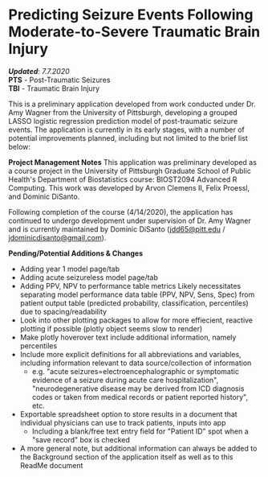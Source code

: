 # Predicting Seizure Events Following Moderate-to-Severe Traumatic Brain Injury
***Updated***: *7.7.2020*  
**PTS** - Post-Traumatic Seizures  
**TBI** - Traumatic Brain Injury

This is a preliminary application developed from work conducted under Dr. Amy Wagner from the University of Pittsburgh, developing a grouped LASSO logistic regression prediction model of post-traumatic seizure events. The application is currently in its early stages, with a number of potential improvements planned, including but not limited to the brief list below:



**Project Management Notes**
This application was preliminary developed as a course project in the University of Pittsburgh Graduate School of Public Health's Department of Biostatistics course: BIOST2094 Advanced R Computing. This work was developed by Arvon Clemens II, Felix Proessl, and Dominic DiSanto. 

Following completion of the course (4/14/2020), the application has continued to undergo development under supervision of Dr. Amy Wagner and is currently maintained by Dominic DiSanto (jdd65@pitt.edu / jdominicdisanto@gmail.com).



**Pending/Potential Additions & Changes**
- Adding year 1 model page/tab
- Adding acute seizureless model page/tab
- Adding PPV, NPV to performance table metrics
	Likely necessitates separating model performance data table (PPV, NPV, Sens, Spec) from patient output table (predicted probability, classification, percentiles) due to spacing/readability
- Look into other plotting packages to allow for more effiecient, reactive plotting if possible (plotly object seems slow to render)
- Make plotly hoverover text include additional information, namely percentiles
- Include more explicit definitions for all abbreviations and variables, including information relevant to data source/collection of information 
	-   e.g. "acute seizures=electroencephalographic or symptomatic evidence of a seizure during acute care hospitalization", "neurodegenerative disease may be derived from ICD diagnosis codes or taken from medical records or patient reported history", etc. 
- Exportable spreadsheet option to store results in a document that individual physicians can use to track patients, inputs into app
	- Including a blank/free text entry field for "Patient ID" spot when a "save record" box is checked
- A more general note, but additional information can always be added to the Background section of the application itself as well as to this ReadMe document
